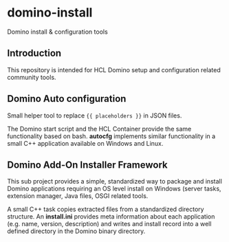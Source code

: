 # domino-install
Domino install &amp; configuration tools

## Introduction

This repository is intended for HCL Domino setup and configuration related community tools.


## Domino Auto configuration

Small helper tool to replace `{{ placeholders }}` in JSON files.

The Domino start script and the HCL Container provide the same functionality based on bash.
**autocfg** implements similar functionality in a small C++ application available on Windows and Linux.


## Domino Add-On Installer Framework

This sub project provides a simple, standardized way to package and install Domino applications requiring an OS level install on Windows
(server tasks, extension manager, Java files, OSGI related tools.

A small C++ task copies extracted files from a standardized directory structure.
An **install.ini** provides meta information about each application (e.g. name, version, description) and writes and install record into a well defined directory in the Domino binary directory.



